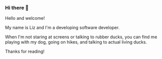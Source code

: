 ### Hi there 👋

<!--
**LizLaner/LizLaner** is a ✨ _special_ ✨ repository because its `README.md` (this file) appears on your GitHub profile.

Here are some ideas to get you started:

- 🔭 I’m currently working on ...
- 🌱 I’m currently learning ...
- 👯 I’m looking to collaborate on ...
- 🤔 I’m looking for help with ...
- 💬 Ask me about ...
- 📫 How to reach me: ...
- 😄 Pronouns: ...
- ⚡ Fun fact: ...
-->


Hello and welcome!

My name is Liz and I'm a developing software developer. 

When I'm not staring at screens or talking to rubber ducks, you can find me playing with my dog, going on hikes, and talking to actual living ducks.

Thanks for reading!

